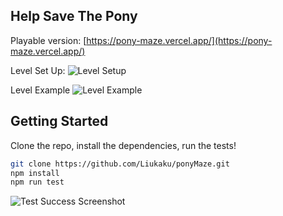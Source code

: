 ## Help Save The Pony

Playable version: [https://pony-maze.vercel.app/](https://pony-maze.vercel.app/)

Level Set Up:
![Level Setup](https://i.imgur.com/MD7U3by.png "Level Set Up")

Level Example
![Level Example](https://i.imgur.com/9vTUkfO.png "Level Example")

## Getting Started

Clone the repo, install the dependencies, run the tests!

```bash
git clone https://github.com/Liukaku/ponyMaze.git
npm install
npm run test
```

![Test Success Screenshot](https://i.imgur.com/RTQGuxO.png "Test Success Screenshot")
